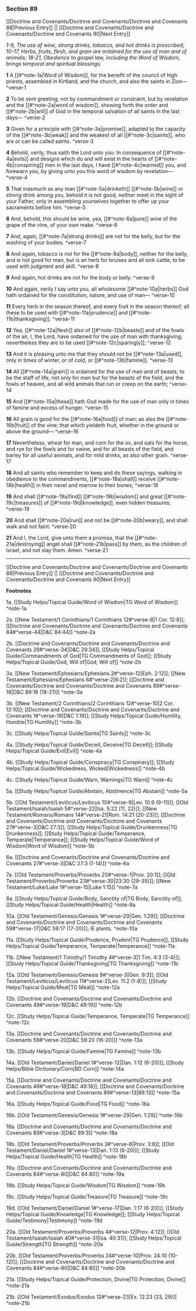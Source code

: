 ### Section 89

[[Doctrine and Covenants/Doctrine and Covenants/Doctrine and Covenants 88|Previous Entry]]  ||  [[Doctrine and Covenants/Doctrine and Covenants/Doctrine and Covenants 90|Next Entry]]

*1-9, The use of wine, strong drinks, tobacco, and hot drinks is proscribed; 10-17, Herbs, fruits, flesh, and grain are ordained for the use of man and of animals; 18-21, Obedience to gospel law, including the Word of Wisdom, brings temporal and spiritual blessings.*

**1**  A [[#^note-1a|Word of Wisdom]], for the benefit of the council of high priests, assembled in Kirtland, and the church, and also the saints in Zion— ^verse-1

**2**  To be sent greeting; not by commandment or constraint, but by revelation and the [[#^note-2a|word of wisdom]], showing forth the order and [[#^note-2b|will]] of God in the temporal salvation of all saints in the last days— ^verse-2

**3**  Given for a principle with [[#^note-3a|promise]], adapted to the capacity of the [[#^note-3b|weak]] and the weakest of all [[#^note-3c|saints]], who are or can be called saints. ^verse-3

**4**  Behold, verily, thus saith the Lord unto you: In consequence of [[#^note-4a|evils]] and designs which do and will exist in the hearts of [[#^note-4b|conspiring]] men in the last days, I have [[#^note-4c|warned]] you, and forewarn you, by giving unto you this word of wisdom by revelation— ^verse-4

**5**  That inasmuch as any man [[#^note-5a|drinketh]] [[#^note-5b|wine]] or strong drink among you, behold it is not good, neither meet in the sight of your Father, only in assembling yourselves together to offer up your sacraments before him. ^verse-5

**6**  And, behold, this should be wine, yea, [[#^note-6a|pure]] wine of the grape of the vine, of your own make. ^verse-6

**7**  And, again, [[#^note-7a|strong drinks]] are not for the belly, but for the washing of your bodies. ^verse-7

**8**  And again, tobacco is not for the [[#^note-8a|body]], neither for the belly, and is not good for man, but is an herb for bruises and all sick cattle, to be used with judgment and skill. ^verse-8

**9**  And again, hot drinks are not for the body or belly. ^verse-9

**10**  And again, verily I say unto you, all wholesome [[#^note-10a|herbs]] God hath ordained for the constitution, nature, and use of man— ^verse-10

**11**  Every herb in the season thereof, and every fruit in the season thereof; all these to be used with [[#^note-11a|prudence]] and [[#^note-11b|thanksgiving]]. ^verse-11

**12**  Yea, [[#^note-12a|flesh]] also of [[#^note-12b|beasts]] and of the fowls of the air, I, the Lord, have ordained for the use of man with thanksgiving; nevertheless they are to be used [[#^note-12c|sparingly]]; ^verse-12

**13**  And it is pleasing unto me that they should not be [[#^note-13a|used]], only in times of winter, or of cold, or [[#^note-13b|famine]]. ^verse-13

**14**  All [[#^note-14a|grain]] is ordained for the use of man and of beasts, to be the staff of life, not only for man but for the beasts of the field, and the fowls of heaven, and all wild animals that run or creep on the earth; ^verse-14

**15**  And [[#^note-15a|these]] hath God made for the use of man only in times of famine and excess of hunger. ^verse-15

**16**  All grain is good for the [[#^note-16a|food]] of man; as also the [[#^note-16b|fruit]] of the vine; that which yieldeth fruit, whether in the ground or above the ground— ^verse-16

**17**  Nevertheless, wheat for man, and corn for the ox, and oats for the horse, and rye for the fowls and for swine, and for all beasts of the field, and barley for all useful animals, and for mild drinks, as also other grain. ^verse-17

**18**  And all saints who remember to keep and do these sayings, walking in obedience to the commandments, [[#^note-18a|shall]] receive [[#^note-18b|health]] in their navel and marrow to their bones; ^verse-18

**19**  And shall [[#^note-19a|find]] [[#^note-19b|wisdom]] and great [[#^note-19c|treasures]] of [[#^note-19d|knowledge]], even hidden treasures; ^verse-19

**20**  And shall [[#^note-20a|run]] and not be [[#^note-20b|weary]], and shall walk and not faint. ^verse-20

**21**  And I, the Lord, give unto them a promise, that the [[#^note-21a|destroying]] angel shall [[#^note-21b|pass]] by them, as the children of Israel, and not slay them. Amen. ^verse-21


---
[[Doctrine and Covenants/Doctrine and Covenants/Doctrine and Covenants 88|Previous Entry]]  ||  [[Doctrine and Covenants/Doctrine and Covenants/Doctrine and Covenants 90|Next Entry]]


**Footnotes**


1a. [[Study Helps/Topical Guide/Word of Wisdom|TG Word of Wisdom]] ^note-1a

2a. [[New Testament/1 Corinthians/1 Corinthians 12#^verse-8|1 Cor. 12:8]]; [[Doctrine and Covenants/Doctrine and Covenants/Doctrine and Covenants 84#^verse-44|D&C 84:44]] ^note-2a

2b. [[Doctrine and Covenants/Doctrine and Covenants/Doctrine and Covenants 29#^verse-34|D&C 29:34]]; [[Study Helps/Topical Guide/Commandments of God|TG Commandments of God]]; [[Study Helps/Topical Guide/God, Will of|God, Will of]] ^note-2b

3a. [[New Testament/Ephesians/Ephesians 2#^verse-12|Eph. 2:12]]; [[New Testament/Ephesians/Ephesians 6#^verse-2|6:2]]; [[Doctrine and Covenants/Doctrine and Covenants/Doctrine and Covenants 89#^verse-18|D&C 89:18 (18-21)]] ^note-3a

3b. [[New Testament/2 Corinthians/2 Corinthians 12#^verse-10|2 Cor. 12:10]]; [[Doctrine and Covenants/Doctrine and Covenants/Doctrine and Covenants 1#^verse-19|D&C 1:19]]; [[Study Helps/Topical Guide/Humility, Humble|TG Humility]] ^note-3b

3c. [[Study Helps/Topical Guide/Saints|TG Saints]] ^note-3c

4a. [[Study Helps/Topical Guide/Deceit, Deceive|TG Deceit]]; [[Study Helps/Topical Guide/Evil|Evil]] ^note-4a

4b. [[Study Helps/Topical Guide/Conspiracy|TG Conspiracy]]; [[Study Helps/Topical Guide/Wickedness, Wicked|Wickedness]] ^note-4b

4c. [[Study Helps/Topical Guide/Warn, Warnings|TG Warn]] ^note-4c

5a. [[Study Helps/Topical Guide/Abstain, Abstinence|TG Abstain]] ^note-5a

5b. [[Old Testament/Leviticus/Leviticus 10#^verse-9|Lev. 10:9 (9-11)]]; [[Old Testament/Isaiah/Isaiah 5#^verse-22|Isa. 5:22 (11, 22)]]; [[New Testament/Romans/Romans 14#^verse-21|Rom. 14:21 (20-23)]]; [[Doctrine and Covenants/Doctrine and Covenants/Doctrine and Covenants 27#^verse-3|D&C 27:3]]; [[Study Helps/Topical Guide/Drunkenness|TG Drunkenness]]; [[Study Helps/Topical Guide/Temperance, Temperate|Temperance]]; [[Study Helps/Topical Guide/Word of Wisdom|Word of Wisdom]] ^note-5b

6a. [[Doctrine and Covenants/Doctrine and Covenants/Doctrine and Covenants 27#^verse-3|D&C 27:3 (1-14)]] ^note-6a

7a. [[Old Testament/Proverbs/Proverbs 20#^verse-1|Prov. 20:1]]; [[Old Testament/Proverbs/Proverbs 23#^verse-30|23:30 (29-35)]]; [[New Testament/Luke/Luke 1#^verse-15|Luke 1:15]] ^note-7a

8a. [[Study Helps/Topical Guide/Body, Sanctity of|TG Body, Sanctity of]]; [[Study Helps/Topical Guide/Health|Health]] ^note-8a

10a. [[Old Testament/Genesis/Genesis 1#^verse-29|Gen. 1:29]]; [[Doctrine and Covenants/Doctrine and Covenants/Doctrine and Covenants 59#^verse-17|D&C 59:17 (17-20)]]; IE plants.  ^note-10a

11a. [[Study Helps/Topical Guide/Prudence, Prudent|TG Prudence]]; [[Study Helps/Topical Guide/Temperance, Temperate|Temperance]] ^note-11a

11b. [[New Testament/1 Timothy/1 Timothy 4#^verse-3|1 Tim. 4:3 (3-4)]]; [[Study Helps/Topical Guide/Thanksgiving|TG Thanksgiving]] ^note-11b

12a. [[Old Testament/Genesis/Genesis 9#^verse-3|Gen. 9:3]]; [[Old Testament/Leviticus/Leviticus 11#^verse-2|Lev. 11:2 (1-8)]]; [[Study Helps/Topical Guide/Meat|TG Meat]] ^note-12a

12b. [[Doctrine and Covenants/Doctrine and Covenants/Doctrine and Covenants 49#^verse-19|D&C 49:19]] ^note-12b

12c. [[Study Helps/Topical Guide/Temperance, Temperate|TG Temperance]] ^note-12c

13a. [[Doctrine and Covenants/Doctrine and Covenants/Doctrine and Covenants 59#^verse-20|D&C 59:20 (16-20)]] ^note-13a

13b. [[Study Helps/Topical Guide/Famine|TG Famine]] ^note-13b

14a. [[Old Testament/Daniel/Daniel 1#^verse-12|Dan. 1:12 (6-20)]]; [[Study Helps/Bible Dictionary/Corn|BD Corn]] ^note-14a

15a. [[Doctrine and Covenants/Doctrine and Covenants/Doctrine and Covenants 49#^verse-18|D&C 49:18]]; [[Doctrine and Covenants/Doctrine and Covenants/Doctrine and Covenants 89#^verse-13|89:13]] ^note-15a

16a. [[Study Helps/Topical Guide/Food|TG Food]] ^note-16a

16b. [[Old Testament/Genesis/Genesis 1#^verse-29|Gen. 1:29]] ^note-16b

18a. [[Doctrine and Covenants/Doctrine and Covenants/Doctrine and Covenants 89#^verse-3|D&C 89:3]] ^note-18a

18b. [[Old Testament/Proverbs/Proverbs 3#^verse-8|Prov. 3:8]]; [[Old Testament/Daniel/Daniel 1#^verse-13|Dan. 1:13 (6-20)]]; [[Study Helps/Topical Guide/Health|TG Health]] ^note-18b

19a. [[Doctrine and Covenants/Doctrine and Covenants/Doctrine and Covenants 84#^verse-80|D&C 84:80]] ^note-19a

19b. [[Study Helps/Topical Guide/Wisdom|TG Wisdom]] ^note-19b

19c. [[Study Helps/Topical Guide/Treasure|TG Treasure]] ^note-19c

19d. [[Old Testament/Daniel/Daniel 1#^verse-17|Dan. 1:17 (6-20)]]; [[Study Helps/Topical Guide/Knowledge|TG Knowledge]]; [[Study Helps/Topical Guide/Testimony|Testimony]] ^note-19d

20a. [[Old Testament/Proverbs/Proverbs 4#^verse-12|Prov. 4:12]]; [[Old Testament/Isaiah/Isaiah 40#^verse-31|Isa. 40:31]]; [[Study Helps/Topical Guide/Strength|TG Strength]] ^note-20a

20b. [[Old Testament/Proverbs/Proverbs 24#^verse-10|Prov. 24:10 (10-12)]]; [[Doctrine and Covenants/Doctrine and Covenants/Doctrine and Covenants 84#^verse-80|D&C 84:80]] ^note-20b

21a. [[Study Helps/Topical Guide/Protection, Divine|TG Protection, Divine]] ^note-21a

21b. [[Old Testament/Exodus/Exodus 12#^verse-23|Ex. 12:23 (23, 29)]] ^note-21b